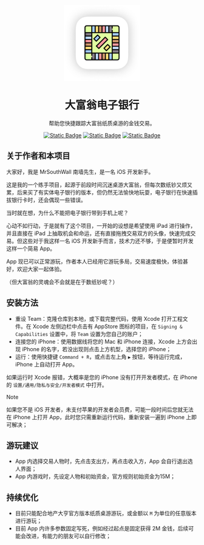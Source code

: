<p align="center">
  <img height="200" src="https://raw.githubusercontent.com/MrSouthWall/Monopoly-EBank/main/README_Assets/MonopolyLogo-Light-RoundedShadow.png">
</p>

<h1 align="center">大富翁电子银行</h1>

<p align="center">
  帮助您快捷跟踪大富翁纸质桌游的金钱交易。
</p>

<p align="center">
  <a href="https://developer.apple.com/swift/"><img alt="Static Badge" src="https://img.shields.io/badge/Language-Swift-F05138?logo=swift&logoColor=F05138"></a>
  <a href="https://developer.apple.com/cn/xcode/swiftui/"><img alt="Static Badge" src="https://img.shields.io/badge/UIFramework-SwiftUI-0062D4?logo=swift&logoColor=0062D4"></a>
  <a href="https://developer.apple.com/xcode/swiftdata/"><img alt="Static Badge" src="https://img.shields.io/badge/DataStorage-SwiftData-6F8C9C?logo=swift&logoColor=6F8C9C"></a>
</p>

## 关于作者和本项目

大家好，我是 MrSouthWall 南墙先生，是一名 iOS 开发新手。

这是我的一个练手项目，起源于前段时间沉迷桌游大富翁，但每次数纸钞又烦又累，后来买了有实体电子银行的版本，但仍然无法愉快地玩耍，电子银行在快速插拔银行卡时，还会偶现一些错误。

当时就在想，为什么不能把电子银行带到手机上呢？

心动不如行动，于是就有了这个项目，一开始的设想是希望使用 iPad 进行操作，并且直接在 iPad 上抽取机会和命运，还有直接拖拽交易双方的头像，快速完成交易。但这些对于我这样一名 iOS 开发新手而言，技术力还不够，于是便暂时开发这样一个简易 App。

App 现已可以正常游玩，作者本人已经用它游玩多局，交易速度极快，体验甚好，欢迎大家一起体验。

（但大富翁的灵魂会不会就是在于数纸钞呢？）

## 安装方法

- 重设 Team：克隆仓库到本地，或下载完整代码，使用 Xcode 打开工程文件。在 Xcode 左侧边栏中点击有 AppStore 图标的项目，在 `Signing & Capabilities` 设置中，将 `Team` 设置为您自己的账户；
- 连接您的 iPhone：使用数据线将您的 Mac 和 iPhone 连接，Xcode 上方会出现 iPhone 的名字，若没出现则点击上方机型，选择您的 iPhone；
- 运行：使用快捷键 `Command + R`，或点击左上角 `▶️` 按钮，等待运行完成，iPhone 上自动打开 App。

如果运行时 Xcode 报错，大概率是您的 iPhone 没有打开开发者模式，在 iPhone 的 `设置/通用/隐私与安全/开发者模式` 中打开。

> [!note]
> 如果您不是 iOS 开发者，未支付苹果的开发者会员费，可能一段时间后您就无法在 iPhone 上打开 App，此时您只需重新运行代码，重新安装一遍到 iPhone 上即可解决；

## 游玩建议

- App 内选择交易人物时，先点击支出方，再点击收入方，App 会自行退出选人界面；
- App 内游戏时，先设定人物和初始资金，官方规则初始资金为15M；

## 持续优化

- 目前只能配合地产大亨官方版本纸质桌游游玩，或金额以 `M` 为单位的任意版本进行游玩；
- 目前 App 内许多参数固定写死，例如经过起点是固定获得 2M 金钱，后续可能会改进，有能力的朋友可以自行修改；
